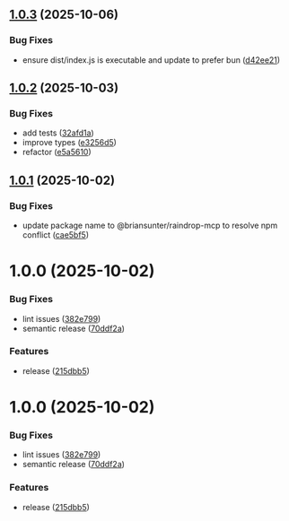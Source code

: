 ## [1.0.3](https://github.com/briansunter/raindrop-mcp/compare/v1.0.2...v1.0.3) (2025-10-06)


### Bug Fixes

* ensure dist/index.js is executable and update to prefer bun ([d42ee21](https://github.com/briansunter/raindrop-mcp/commit/d42ee2151aab856bf8af04871873ccffb99891bf))

## [1.0.2](https://github.com/briansunter/raindrop-mcp/compare/v1.0.1...v1.0.2) (2025-10-03)


### Bug Fixes

* add tests ([32afd1a](https://github.com/briansunter/raindrop-mcp/commit/32afd1aec6c1339d5788e26bcb33f43a78ff3f5c))
* improve types ([e3256d5](https://github.com/briansunter/raindrop-mcp/commit/e3256d50a9817d9b35287ef26a20f38fa8f22553))
* refactor ([e5a5610](https://github.com/briansunter/raindrop-mcp/commit/e5a56105776bfc96ba3b1531033566ec4c5151b8))

## [1.0.1](https://github.com/briansunter/raindrop-mcp/compare/v1.0.0...v1.0.1) (2025-10-02)


### Bug Fixes

* update package name to @briansunter/raindrop-mcp to resolve npm conflict ([cae5bf5](https://github.com/briansunter/raindrop-mcp/commit/cae5bf5ab71affac3cefe50d7abdfaac60d8ba14))

# 1.0.0 (2025-10-02)


### Bug Fixes

* lint issues ([382e799](https://github.com/briansunter/raindrop-mcp/commit/382e7999c06d27def3b059bd0cee65ff7240578c))
* semantic release ([70ddf2a](https://github.com/briansunter/raindrop-mcp/commit/70ddf2a7f4091ac0209db351898a8c9a32c48a47))


### Features

* release ([215dbb5](https://github.com/briansunter/raindrop-mcp/commit/215dbb5406f278655c20b05e252bcfd6633c72c0))

# 1.0.0 (2025-10-02)


### Bug Fixes

* lint issues ([382e799](https://github.com/briansunter/raindrop-mcp/commit/382e7999c06d27def3b059bd0cee65ff7240578c))
* semantic release ([70ddf2a](https://github.com/briansunter/raindrop-mcp/commit/70ddf2a7f4091ac0209db351898a8c9a32c48a47))


### Features

* release ([215dbb5](https://github.com/briansunter/raindrop-mcp/commit/215dbb5406f278655c20b05e252bcfd6633c72c0))

